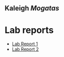 

## **Kaleigh** ***Mogatas***

# Lab reports

- [Lab Report 1](https://kmogatas.github.io/cse15l-lab-reports/lab-report-1-week-2.html)
- [Lab Report 2]()

